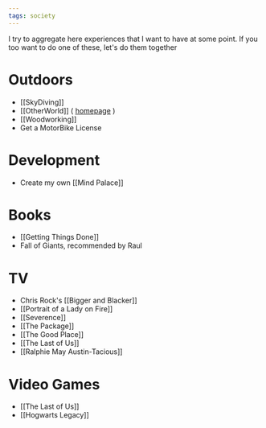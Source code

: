 ```yaml
---
tags: society
---
```


I try to aggregate here experiences that I want to have at some point. If you too want to do one of these, let's do them together


# Outdoors
- [[SkyDiving]]
- [[OtherWorld]] ( [homepage](https://www.other.world/) )
- [[Woodworking]]
- Get a MotorBike License

# Development
- Create my own [[Mind Palace]]

# Books
- [[Getting Things Done]]
- Fall of Giants, recommended by Raul

# TV
- Chris Rock's [[Bigger and Blacker]]
- [[Portrait of a Lady on Fire]]
- [[Severence]]
- [[The Package]]
- [[The Good Place]]
- [[The Last of Us]]
- [[Ralphie May Austin-Tacious]]

# Video Games
- [[The Last of Us]]
- [[Hogwarts Legacy]]
